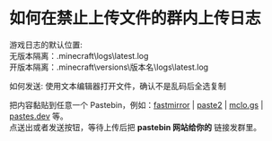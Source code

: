 # 如何在禁止上传文件的群内上传日志

游戏日志的默认位置:  
无版本隔离：\.minecraft\logs\latest.log  
开版本隔离：\.minecraft\versions\版本名\logs\latest.log  

如何发送: 使用文本编辑器打开文件，确认不是乱码后全选复制

把内容黏贴到任意一个 Pastebin，例如：[fastmirror](https://paste.fastmirror.net/) | [paste2](https://paste2.org/) | [mclo.gs](https://mclo.gs/) | [pastes.dev](https://pastes.dev/) 等。  
点送出或者发送按钮，等待上传后把 **pastebin 网站给你的** 链接发群里。
